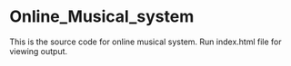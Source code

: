 # Online_Musical_system
This is the source code for online musical system. Run index.html file for viewing output.
